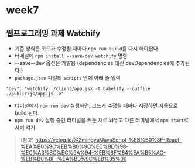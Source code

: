 # week7
## 웹프로그래밍 과제 Watchify
- 기존 방식은 코드가 수정될 때마다 `npm run build`를 다시 해야한다.
- 터메널에 `npm install --save-dev watchify` 명령
- --save--dev 옵션은 개발용 (dependencies 대신 devDependencies에 추가된다.)
- `package.json` 파일의  `scripts` 안에 아래 줄 입력
```
"dev": "watchify ./client/app.jsx -t babelify --outfile ./public/js/app.js -v"
```
- 터미널에서 `npm run dev` 실행하면, 코드가 수정될 때마다 저장하면 자동으로 build 된다.
- `npm run dev` 실행 중인 터미널을 켜둔 채로 놔두고 다른 터미널에서 `npm start`로 서버 켜기.
> (참고) https://velog.io/@2mingyu/JavaScript-%EB%B0%8F-React-%EA%B0%9C%EB%B0%9C%EC%9D%98-%EC%A3%BC%EC%9A%94-%EB%8F%84%EA%B5%AC-%EB%B0%8F-%EA%B0%9C%EB%85%90